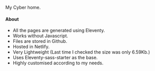 My Cyber home.

#### About
- All the pages are generated using Eleventy.
- Works without Javascript.
- Files are stored in Github.
- Hosted in Netlify.
- Very Lightweight (Last time I checked the size was only 6.59Kb.)
- Uses Eleventy-sass-starter as the base.
- Highly customised according to my needs.

